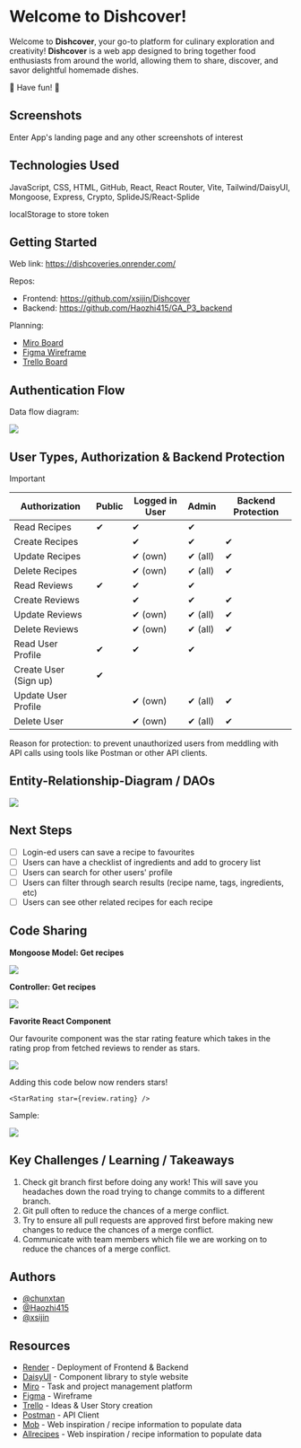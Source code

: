 # Welcome to Dishcover!

Welcome to **Dishcover**, your go-to platform for culinary exploration and creativity! **Dishcover** is a web app designed to bring together food enthusiasts from around the world, allowing them to share, discover, and savor delightful homemade dishes.

:cherries: Have fun! :carrot:

## Screenshots

Enter App's landing page and any other screenshots of interest

## Technologies Used

JavaScript, CSS, HTML, GitHub, React, React Router, Vite, Tailwind/DaisyUI, Mongoose, Express, Crypto, SplideJS/React-Splide

localStorage to store token

## Getting Started

Web link: https://dishcoveries.onrender.com/

Repos:
* Frontend: https://github.com/xsijin/Dishcover
* Backend: https://github.com/Haozhi415/GA_P3_backend 

Planning:
* [Miro Board](https://miro.com/app/board/uXjVN9wiZ8c=/)
* [Figma Wireframe](https://www.figma.com/file/jmQyhu4rRCjEOahmJ2iO0Q/Project-3?type=design&mode=design&t=FHnU6fG21cagAsb2-0)
* [Trello Board](https://trello.com/b/dccanYjz/project3-rox)

## Authentication Flow

Data flow diagram:

<img src="/src/assets/images/data_flow_diagram.png">

## User Types, Authorization & Backend Protection

> [!IMPORTANT]
> | Authorization     | Public         | Logged in User | Admin          | Backend Protection |
> | ----------------- | --------------| -------------- | -------------- | -------------- |
> | Read Recipes      | ✔             | ✔             | ✔              |                |
> | Create Recipes    |               | ✔              | ✔              | ✔              |
> | Update Recipes    |               | ✔ (own)        | ✔ (all)        | ✔             |
> | Delete Recipes    |               | ✔ (own)        | ✔ (all)        | ✔             |
> | Read Reviews      | ✔             | ✔             | ✔              |                |
> | Create Reviews    |               | ✔              | ✔              | ✔              |
> | Update Reviews    |               | ✔ (own)        | ✔ (all)        | ✔              |
> | Delete Reviews    |               | ✔ (own)        | ✔ (all)        | ✔              |
> | Read User Profile | ✔             | ✔             | ✔              |                |
> | Create User (Sign up) | ✔         |                |                |                 |
> | Update User Profile  |             | ✔ (own)       | ✔ (all)        | ✔             |
> | Delete User  |                     | ✔ (own)       | ✔ (all)        | ✔             |


Reason for protection: to prevent unauthorized users from meddling with API calls using tools like Postman or other API clients.

## Entity-Relationship-Diagram / DAOs

<img src="/src/assets/images/ERD.png">

## Next Steps

- [ ] Login-ed users can save a recipe to favourites
- [ ] Users can have a checklist of ingredients and add to grocery list
- [ ] Users can search for other users' profile
- [ ] Users can filter through search results (recipe name, tags, ingredients, etc)
- [ ] Users can see other related recipes for each recipe

## Code Sharing

**Mongoose Model: Get recipes**

<img src="/src/assets/images/model.png">

**Controller: Get recipes**

<img src="/src/assets/images/controller.png">

**Favorite React Component**

Our favourite component was the star rating feature which takes in the rating prop from fetched reviews to render as stars.

<img src="/src/assets/images/starcode.png">

Adding this code below now renders stars!

```
<StarRating star={review.rating} />
```

Sample:

<img src="/src/assets/images/starrating.png">

## Key Challenges / Learning / Takeaways

1. Check git branch first before doing any work! This will save you headaches down the road trying to change commits to a different branch.
2. Git pull often to reduce the chances of a merge conflict.
3. Try to ensure all pull requests are approved first before making new changes to reduce the chances of a merge conflict.
4. Communicate with team members which file we are working on to reduce the chances of a merge conflict.

## Authors

- [@chunxtan](https://github.com/chunxtan)
- [@Haozhi415](https://github.com/Haozhi415)
- [@xsijin](https://github.com/xsijin)

## Resources

- [Render](https://render.com/) - Deployment of Frontend & Backend
- [DaisyUI](https://daisyui.com/) - Component library to style website
- [Miro](https://miro.com) - Task and project management platform
- [Figma](https://figma.com) - Wireframe
- [Trello](https://trello.com) - Ideas & User Story creation
- [Postman](https://www.postman.com) - API Client
- [Mob](https://www.mob.co.uk/) - Web inspiration / recipe information to populate data
- [Allrecipes](https://www.allrecipes.com/) - Web inspiration / recipe information to populate data
